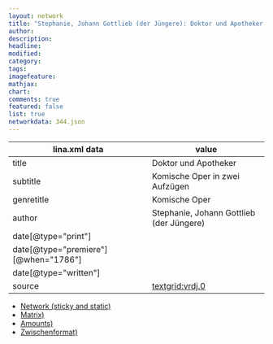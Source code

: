 ```yaml
---
layout: network
title: "Stephanie, Johann Gottlieb (der Jüngere): Doktor und Apotheker (1786)"
author:
description:
headline:
modified:
category:
tags:
imagefeature: 
mathjax: 
chart: 
comments: true
featured: false
list: true
networkdata: 344.json
---
```

lina.xml data  | value
------------- | -------------
title|Doktor und Apotheker
subtitle|Komische Oper in zwei Aufzügen
genretitle|Komische Oper
author|Stephanie, Johann Gottlieb (der Jüngere)
date[@type="print"]|
date[@type="premiere"][@when="1786"]|
date[@type="written"]|
source|[textgrid:vrdj.0](https://textgridlab.org/1.0/tgcrud-public/rest/textgrid:vrdj.0/data)



* [Network (sticky and static)](/linas/network344)
* [Matrix)](/linas/matrix344)
* [Amounts)](/linas/amount344)
* [Zwischenformat)](/linas/lina344 )
